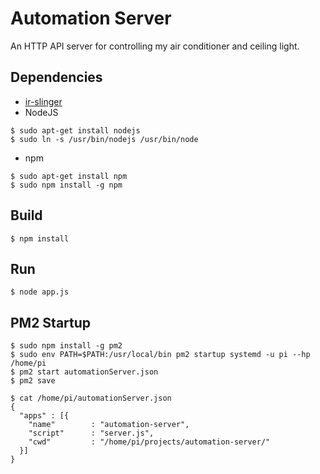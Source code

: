 Automation Server
=================

An HTTP API server for controlling my air conditioner and ceiling light.

Dependencies
------------
- [ir-slinger](https://github.com/bschwind/ir-slinger)
- NodeJS
```
$ sudo apt-get install nodejs
$ sudo ln -s /usr/bin/nodejs /usr/bin/node
```
- npm
```
$ sudo apt-get install npm
$ sudo npm install -g npm
```

Build
-----
    $ npm install

Run
---

    $ node app.js

PM2 Startup
-----------

```
$ sudo npm install -g pm2
$ sudo env PATH=$PATH:/usr/local/bin pm2 startup systemd -u pi --hp /home/pi
$ pm2 start automationServer.json
$ pm2 save
```

```
$ cat /home/pi/automationServer.json
{
  "apps" : [{
    "name"        : "automation-server",
    "script"      : "server.js",
    "cwd"         : "/home/pi/projects/automation-server/"
  }]
}
```
